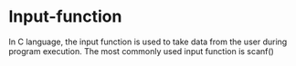 # Input-function
In C language, the input function is used to take data from the user during program execution. The most commonly used input function is scanf()
